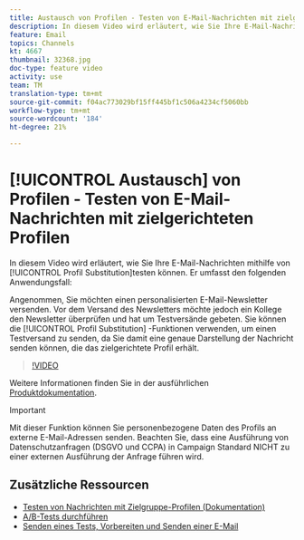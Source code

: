 ```yaml
---
title: Austausch von Profilen - Testen von E-Mail-Nachrichten mit zielgerichteten Profilen
description: In diesem Video wird erläutert, wie Sie Ihre E-Mail-Nachrichten mit der Funktion zum Ersetzen von Profilen testen können.
feature: Email
topics: Channels
kt: 4667
thumbnail: 32368.jpg
doc-type: feature video
activity: use
team: TM
translation-type: tm+mt
source-git-commit: f04ac773029bf15ff445bf1c506a4234cf5060bb
workflow-type: tm+mt
source-wordcount: '184'
ht-degree: 21%

---
```



# [!UICONTROL Austausch] von Profilen - Testen von E-Mail-Nachrichten mit zielgerichteten Profilen

In diesem Video wird erläutert, wie Sie Ihre E-Mail-Nachrichten mithilfe von [!UICONTROL Profil Substitution]testen können. Er umfasst den folgenden Anwendungsfall:

Angenommen, Sie möchten einen personalisierten E-Mail-Newsletter versenden. Vor dem Versand des Newsletters möchte jedoch ein Kollege den Newsletter überprüfen und hat um Testversände gebeten. Sie können die [!UICONTROL Profil Substitution] -Funktionen verwenden, um einen Testversand zu senden, da Sie damit eine genaue Darstellung der Nachricht senden können, die das zielgerichtete Profil erhält.

>[!VIDEO](https://video.tv.adobe.com/v/32368?quality=12)

Weitere Informationen finden Sie in der ausführlichen [Produktdokumentation](https://docs.adobe.com/content/help/en/campaign-standard/using/testing-and-sending/preparing-and-testing-messages/testing-messages-using-target.html).

>[!IMPORTANT]
>
>Mit dieser Funktion können Sie personenbezogene Daten des Profils an externe E-Mail-Adressen senden. Beachten Sie, dass eine Ausführung von Datenschutzanfragen (DSGVO und CCPA) in Campaign Standard NICHT zu einer externen Ausführung der Anfrage führen wird.

## Zusätzliche Ressourcen

* [Testen von Nachrichten mit Zielgruppe-Profilen (Dokumentation)](https://docs.adobe.com/content/help/en/campaign-standard/using/testing-and-sending/preparing-and-testing-messages/testing-messages-using-target.html)
* [A/B-Tests durchführen](/help/communication-channels/email/a-b-testing.md)
* [Senden eines Tests, Vorbereiten und Senden einer E-Mail](/help/communication-channels/email/sending-test-preparing-sending-email.md)
